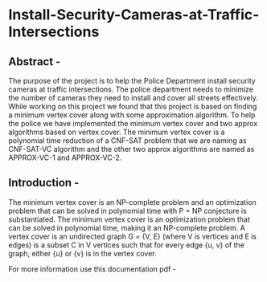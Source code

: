 # Install-Security-Cameras-at-Traffic-Intersections
## Abstract -
The purpose of the project is to help the Police Department install security cameras at traffic intersections. The police department needs to minimize the number of cameras they need to install and cover all streets effectively. While working on this project we found that this project is based on finding a minimum vertex cover along with some approximation algorithm. To help the police we have implemented the minimum vertex cover and two approx algorithms based on vertex cover. The minimum vertex cover is a polynomial time reduction of a CNF-SAT problem that we are naming as CNF-SAT-VC algorithm and the other two approx algorithms are named as APPROX-VC-1 and APPROX-VC-2.

## Introduction -
The minimum vertex cover is an NP-complete problem and an optimization problem that can be solved in polynomial time with P = NP conjecture is substantiated. The minimum vertex cover is an optimization problem that can be solved in polynomial time, making it an NP-complete problem. A vertex cover is an undirected graph G = {V, E} (where V is vertices and E is edges) is a subset C in V vertices such that for every edge {u, v} of the graph, either {u} or {v} is in the vertex cover.

For more information use this documentation pdf -
